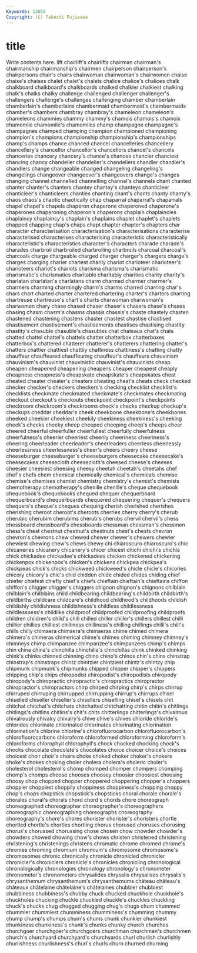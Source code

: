 ```yaml
---
Keywords: 12658 
Copyright: (C) Takeshi Fujisawa
---
```


# title

Write contents here.
lift chairlift's chairlifts chairman chairman's
chairmanship chairmanship's chairmen chairperson chairperson's chairpersons chair's chairs chairwoman chairwoman's
chairwomen chaise chaise's chaises chalet chalet's chalets chalice chalice's chalices
chalk chalkboard chalkboard's chalkboards chalked chalkier chalkiest chalking chalk's chalks
chalky challenge challenged challenger challenger's challengers challenge's challenges challenging chamber
chamberlain chamberlain's chamberlains chambermaid chambermaid's chambermaids chamber's chambers chambray chambray's
chameleon chameleon's chameleons chammies chammy chammy's chamois chamois's chamoix chamomile
chamomile's chamomiles champ champagne champagne's champagnes champed champing champion championed
championing champion's champions championship championship's championships champ's champs chance chanced
chancel chancelleries chancellery chancellery's chancellor chancellor's chancellors chancel's chancels chanceries
chancery chancery's chance's chances chancier chanciest chancing chancy chandelier chandelier's
chandeliers chandler chandler's chandlers change changeable changed changeling changeling's changelings
changeover changeover's changeovers change's changes changing channel channelled channelling channel's
channels chant chanted chanter chanter's chanters chantey chantey's chanteys chanticleer
chanticleer's chanticleers chanties chanting chant's chants chanty chanty's chaos chaos's
chaotic chaotically chap chaparral chaparral's chaparrals chapel chapel's chapels chaperon
chaperone chaperoned chaperone's chaperones chaperoning chaperon's chaperons chaplain chaplaincies chaplaincy
chaplaincy's chaplain's chaplains chaplet chaplet's chaplets chapped chapping chap's chaps
chapt chapter chapter's chapters char character characterisation characterisation's characterisations characterise
characterised characterises characterising characteristic characteristically characteristic's characteristics character's characters charade
charade's charades charbroil charbroiled charbroiling charbroils charcoal charcoal's charcoals charge
chargeable charged charger charger's chargers charge's charges charging charier chariest
charily chariot charioteer charioteer's charioteers chariot's chariots charisma charisma's charismatic
charismatic's charismatics charitable charitably charities charity charity's charlatan charlatan's charlatans
charm charmed charmer charmer's charmers charming charmingly charm's charms charred
charring char's chars chart charted charter chartered chartering charter's charters
charting chartreuse chartreuse's chart's charts charwoman charwoman's charwomen chary chase
chased chaser chaser's chasers chase's chases chasing chasm chasm's chasms
chassis chassis's chaste chastely chasten chastened chastening chastens chaster chastest
chastise chastised chastisement chastisement's chastisements chastises chastising chastity chastity's chasuble
chasuble's chasubles chat chateaus chat's chats chatted chattel chattel's chattels
chatter chatterbox chatterboxes chatterbox's chattered chatterer chatterer's chatterers chattering chatter's
chatters chattier chattiest chattily chattiness chattiness's chatting chatty chauffeur chauffeured
chauffeuring chauffeur's chauffeurs chauvinism chauvinism's chauvinist chauvinistic chauvinist's chauvinists cheap
cheapen cheapened cheapening cheapens cheaper cheapest cheaply cheapness cheapness's cheapskate
cheapskate's cheapskates cheat cheated cheater cheater's cheaters cheating cheat's cheats
check checked checker checker's checkers checkers's checking checklist checklist's checklists
checkmate checkmated checkmate's checkmates checkmating checkout checkout's checkouts checkpoint checkpoint's
checkpoints checkroom checkroom's checkrooms check's checks checkup checkup's checkups cheddar
cheddar's cheek cheekbone cheekbone's cheekbones cheeked cheekier cheekiest cheekily cheekiness
cheekiness's cheeking cheek's cheeks cheeky cheep cheeped cheeping cheep's cheeps
cheer cheered cheerful cheerfuller cheerfullest cheerfully cheerfulness cheerfulness's cheerier cheeriest
cheerily cheeriness cheeriness's cheering cheerleader cheerleader's cheerleaders cheerless cheerlessly cheerlessness
cheerlessness's cheer's cheers cheery cheese cheeseburger cheeseburger's cheeseburgers cheesecake cheesecake's
cheesecakes cheesecloth cheesecloth's cheesed cheese's cheeses cheesier cheesiest cheesing cheesy
cheetah cheetah's cheetahs chef chef's chefs chem chemical chemically chemical's
chemicals chemise chemise's chemises chemist chemistry chemistry's chemist's chemists chemotherapy
chemotherapy's chenille chenille's cheque chequebook chequebook's chequebooks chequed chequer chequerboard
chequerboard's chequerboards chequered chequering chequer's chequers chequers's cheque's cheques chequing
cherish cherished cherishes cherishing cheroot cheroot's cheroots cherries cherry cherry's
cherub cherubic cherubim cherubims cherub's cherubs chervil chervil's chess chessboard
chessboard's chessboards chessman chessman's chessmen chess's chest chestnut chestnut's chestnuts
chest's chests chevron chevron's chevrons chew chewed chewer chewer's chewers
chewier chewiest chewing chew's chews chewy chi chiaroscuro chiaroscuro's chic
chicaneries chicanery chicanery's chicer chicest chichi chichi's chichis chick chickadee
chickadee's chickadees chicken chickened chickening chickenpox chickenpox's chicken's chickens chickpea
chickpea's chickpeas chick's chicks chickweed chickweed's chicle chicle's chicories chicory
chicory's chic's chid chidden chide chided chides chiding chief chiefer
chiefest chiefly chief's chiefs chieftain chieftain's chieftains chiffon chiffon's chigger
chigger's chiggers chignon chignon's chignons chilblain chilblain's chilblains child childbearing
childbearing's childbirth childbirth's childbirths childcare childcare's childhood childhood's childhoods childish
childishly childishness childishness's childless childlessness childlessness's childlike childproof childproofed childproofing
childproofs children children's child's chill chilled chiller chiller's chillers chillest
chilli chillier chillies chilliest chilliness chilliness's chilling chillings chilli's chill's
chills chilly chimaera chimaera's chimaeras chime chimed chimera chimera's chimeras
chimerical chime's chimes chiming chimney chimney's chimneys chimp chimpanzee chimpanzee's
chimpanzees chimp's chimps chin china china's chinchilla chinchilla's chinchillas chink
chinked chinking chink's chinks chinned chinning chino chino's chinos chin's
chins chinstrap chinstrap's chinstraps chintz chintzier chintziest chintz's chintzy chip
chipmunk chipmunk's chipmunks chipped chipper chipper's chippers chipping chip's chips
chiropodist chiropodist's chiropodists chiropody chiropody's chiropractic chiropractic's chiropractics chiropractor chiropractor's
chiropractors chirp chirped chirping chirp's chirps chirrup chirruped chirruping chirrupped
chirrupping chirrup's chirrups chisel chiselled chiseller chiseller's chisellers chiselling chisel's
chisels chit chitchat chitchat's chitchats chitchatted chitchatting chitin chitin's chitlings
chitlings's chitlins chitlins's chit's chits chitterlings chitterlings's chivalrous chivalrously chivalry
chivalry's chive chive's chives chloride chloride's chlorides chlorinate chlorinated chlorinates
chlorinating chlorination chlorination's chlorine chlorine's chlorofluorocarbon chlorofluorocarbon's chlorofluorocarbons chloroform chloroformed
chloroforming chloroform's chloroforms chlorophyll chlorophyll's chock chocked chocking chock's chocks
chocolate chocolate's chocolates choice choicer choice's choices choicest choir choir's
choirs choke choked choker choker's chokers choke's chokes choking choler
cholera cholera's choleric choler's cholesterol cholesterol's chomp chomped chomper chompers
chomping chomp's chomps choose chooses choosey choosier choosiest choosing choosy
chop chopped chopper choppered choppering chopper's choppers choppier choppiest choppily
choppiness choppiness's chopping choppy chop's chops chopstick chopstick's chopsticks choral
chorale chorale's chorales choral's chorals chord chord's chords chore choreograph
choreographed choreographer choreographer's choreographers choreographic choreographing choreographs choreography choreography's chore's
chores chorister chorister's choristers chortle chortled chortle's chortles chortling chorus
chorused choruses chorusing chorus's chorussed chorussing chose chosen chow chowder
chowder's chowders chowed chowing chow's chows christen christened christening christening's
christenings christens chromatic chrome chromed chrome's chromes chroming chromium chromium's
chromosome chromosome's chromosomes chronic chronically chronicle chronicled chronicler chronicler's chroniclers
chronicle's chronicles chronicling chronological chronologically chronologies chronology chronology's chronometer chronometer's
chronometers chrysalides chrysalis chrysalises chrysalis's chrysanthemum chrysanthemum's chrysanthemums château château's
châteaux châtelaine châtelaine's châtelaines chubbier chubbiest chubbiness chubbiness's chubby chuck
chucked chuckhole chuckhole's chuckholes chucking chuckle chuckled chuckle's chuckles chuckling
chuck's chucks chug chugged chugging chug's chugs chum chummed chummier
chummiest chumminess chumminess's chumming chummy chump chump's chumps chum's chums
chunk chunkier chunkiest chunkiness chunkiness's chunk's chunks chunky church churches
churchgoer churchgoer's churchgoers churchman churchman's churchmen church's churchyard churchyard's churchyards
churl churlish churlishly churlishness churlishness's churl's churls churn churned churning
